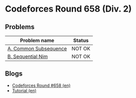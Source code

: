 # Codeforces Round 658 (Div. 2)

## Problems

|Problem name|Status|
|------------|---------|
| [A. Common Subsequence](problems/A._Common_Subsequence.md)|NOT OK|
| [B. Sequential Nim](problems/B._Sequential_Nim.md)|NOT OK|
## Blogs

- [Codeforces Round #658 (en)](blogs/Codeforces_Round_658_(en).md)
- [Tutorial (en)](blogs/Tutorial_(en).md)
